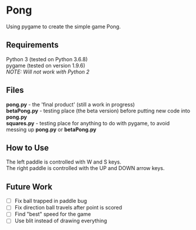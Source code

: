 # Pong
Using pygame to create the simple game Pong. 

## Requirements
Python 3 (tested on Python 3.6.8)
<br />pygame (tested on version 1.9.6)
<br />*NOTE: Will not work with Python 2*

## Files
**pong.py** - the 'final product' (still a work in progress)
<br />**betaPong.py** - testing place (the beta version) before putting new code into **pong.py**
<br />**squares.py** - testing place for anything to do with pygame, to avoid messing up **pong.py** or **betaPong.py**

## How to Use
The left paddle is controlled with W and S keys.
<br />The right paddle is controlled with the UP and DOWN arrow keys.

## Future Work
- [ ] Fix ball trapped in paddle bug
- [ ] Fix direction ball travels after point is scored
- [ ] Find "best" speed for the game
- [ ] Use blit instead of drawing everything
